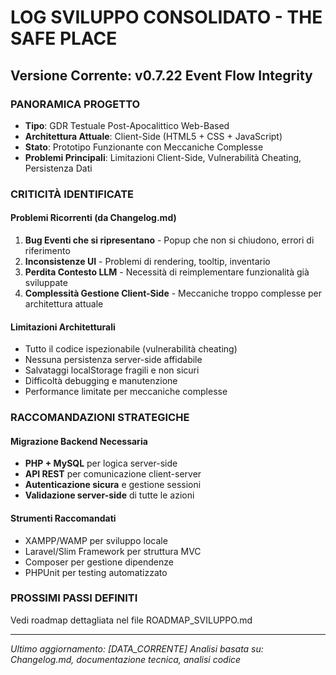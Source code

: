 # LOG SVILUPPO CONSOLIDATO - THE SAFE PLACE
## Versione Corrente: v0.7.22 Event Flow Integrity

### PANORAMICA PROGETTO
- **Tipo**: GDR Testuale Post-Apocalittico Web-Based
- **Architettura Attuale**: Client-Side (HTML5 + CSS + JavaScript)
- **Stato**: Prototipo Funzionante con Meccaniche Complesse
- **Problemi Principali**: Limitazioni Client-Side, Vulnerabilità Cheating, Persistenza Dati

### CRITICITÀ IDENTIFICATE

#### Problemi Ricorrenti (da Changelog.md)
1. **Bug Eventi che si ripresentano** - Popup che non si chiudono, errori di riferimento
2. **Inconsistenze UI** - Problemi di rendering, tooltip, inventario
3. **Perdita Contesto LLM** - Necessità di reimplementare funzionalità già sviluppate
4. **Complessità Gestione Client-Side** - Meccaniche troppo complesse per architettura attuale

#### Limitazioni Architetturali
- Tutto il codice ispezionabile (vulnerabilità cheating)
- Nessuna persistenza server-side affidabile
- Salvataggi localStorage fragili e non sicuri
- Difficoltà debugging e manutenzione
- Performance limitate per meccaniche complesse

### RACCOMANDAZIONI STRATEGICHE

#### Migrazione Backend Necessaria
- **PHP + MySQL** per logica server-side
- **API REST** per comunicazione client-server
- **Autenticazione sicura** e gestione sessioni
- **Validazione server-side** di tutte le azioni

#### Strumenti Raccomandati
- XAMPP/WAMP per sviluppo locale
- Laravel/Slim Framework per struttura MVC
- Composer per gestione dipendenze
- PHPUnit per testing automatizzato

### PROSSIMI PASSI DEFINITI
Vedi roadmap dettagliata nel file ROADMAP_SVILUPPO.md

---
*Ultimo aggiornamento: [DATA_CORRENTE]*
*Analisi basata su: Changelog.md, documentazione tecnica, analisi codice* 